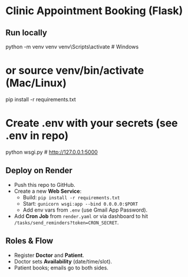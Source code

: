 # Clinic Appointment Booking (Flask)

## Run locally
python -m venv venv
venv\Scripts\activate  # Windows
# or source venv/bin/activate (Mac/Linux)

pip install -r requirements.txt
# Create .env with your secrets (see .env in repo)
python wsgi.py  # http://127.0.0.1:5000

## Deploy on Render
- Push this repo to GitHub.
- Create a new **Web Service**:
  - Build: `pip install -r requirements.txt`
  - Start: `gunicorn wsgi:app --bind 0.0.0.0:$PORT`
  - Add env vars from `.env` (use Gmail App Password).
- Add **Cron Job** from `render.yaml` or via dashboard to hit `/tasks/send_reminders?token=CRON_SECRET`.

## Roles & Flow
- Register **Doctor** and **Patient**.
- Doctor sets **Availability** (date/time/slot).
- Patient books; emails go to both sides.
